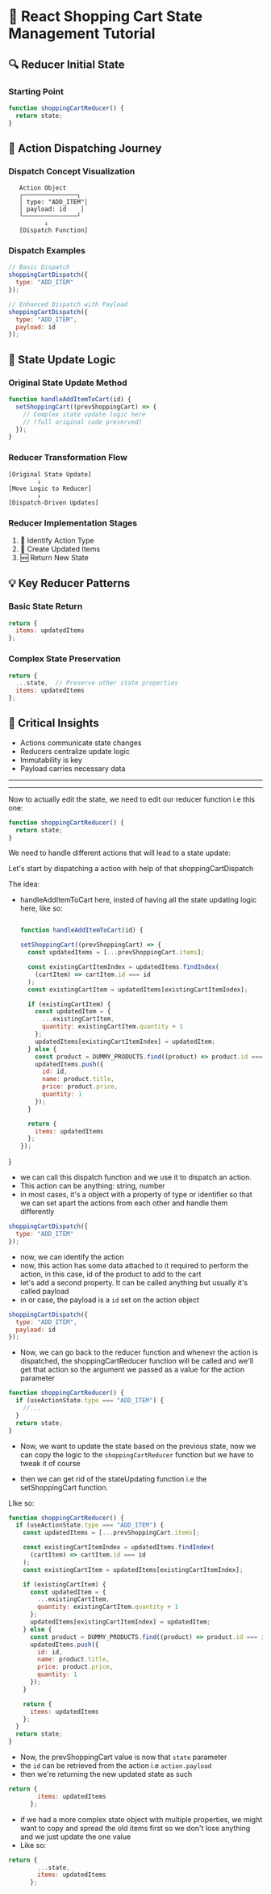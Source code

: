 # 🛒 React Shopping Cart State Management Tutorial

## 🔍 Reducer Initial State

### Starting Point
```jsx
function shoppingCartReducer() {
  return state;
}
```

## 🚀 Action Dispatching Journey

### Dispatch Concept Visualization
```
   Action Object
   ┌───────────────┐
   │ type: "ADD_ITEM"│
   │ payload: id    │
   └───────────────┘
          ↓
   [Dispatch Function]
```

### Dispatch Examples
```jsx
// Basic Dispatch
shoppingCartDispatch({
  type: "ADD_ITEM"
});

// Enhanced Dispatch with Payload
shoppingCartDispatch({
  type: "ADD_ITEM",
  payload: id
});
```

## 🧩 State Update Logic

### Original State Update Method
```jsx
function handleAddItemToCart(id) {
  setShoppingCart((prevShoppingCart) => {
    // Complex state update logic here
    // (full original code preserved)
  });
}
```

### Reducer Transformation Flow
```
[Original State Update] 
        ↓
[Move Logic to Reducer]
        ↓
[Dispatch-Driven Updates]
```

### Reducer Implementation Stages
1. 📌 Identify Action Type
2. 🔄 Create Updated Items
3. 🆕 Return New State

## 💡 Key Reducer Patterns

### Basic State Return
```jsx
return {
  items: updatedItems
};
```

### Complex State Preservation
```jsx
return {
  ...state,  // Preserve other state properties
  items: updatedItems
};
```

## 🔑 Critical Insights
- Actions communicate state changes
- Reducers centralize update logic
- Immutability is key
- Payload carries necessary data
---
---
Now to actually edit the state, we need to edit our reducer function i.e this one:

```jsx
function shoppingCartReducer() {
  return state;
}
```

We need to handle different actions that will lead to a state update:

Let's start by dispatching a action with help of that shoppingCartDispatch

The idea:

- handleAddItemToCart here, insted of having all the state updating logic here, like so:

  ```jsx

  function handleAddItemToCart(id) {

  setShoppingCart((prevShoppingCart) => {
    const updatedItems = [...prevShoppingCart.items];

    const existingCartItemIndex = updatedItems.findIndex(
      (cartItem) => cartItem.id === id
    );
    const existingCartItem = updatedItems[existingCartItemIndex];

    if (existingCartItem) {
      const updatedItem = {
        ...existingCartItem,
        quantity: existingCartItem.quantity + 1
      };
      updatedItems[existingCartItemIndex] = updatedItem;
    } else {
      const product = DUMMY_PRODUCTS.find((product) => product.id === id);
      updatedItems.push({
        id: id,
        name: product.title,
        price: product.price,
        quantity: 1
      });
    }

    return {
      items: updatedItems
    };
  });
  ```

}

- we can call this dispatch function and we use it to dispatch an action.
- This action can be anything: string, number
- in most cases, it's a object with a property of type or identifier so that we can set apart the actions from each other and handle them differently

```jsx
shoppingCartDispatch({
  type: "ADD_ITEM"
});
```

- now, we can identify the action
- now, this action has some data attached to it required to perform the action, in this case, id of the product to add to the cart
- let's add a second property. It can be called anything but usually it's called payload
- in or case, the payload is a `id` set on the action object

```jsx
shoppingCartDispatch({
  type: "ADD_ITEM",
  payload: id
});
```

- Now, we can go back to the reducer function and whenevr the action is dispatched, the shoppingCartReducer function will be called
  and we'll get that action so the argument we passed as a value for the action parameter

```jsx
function shoppingCartReducer() {
  if (useActionState.type === "ADD_ITEM") {
    //...
  }
  return state;
}
```

- Now, we want to update the state based on the previous state, now we can copy the logic to the `shoppingCartReducer` function but we have to tweak it of course

- then we can get rid of the stateUpdating function i.e the setShoppingCart function.

LIke so:

```jsx
function shoppingCartReducer() {
  if (useActionState.type === "ADD_ITEM") {
    const updatedItems = [...prevShoppingCart.items];

    const existingCartItemIndex = updatedItems.findIndex(
      (cartItem) => cartItem.id === id
    );
    const existingCartItem = updatedItems[existingCartItemIndex];

    if (existingCartItem) {
      const updatedItem = {
        ...existingCartItem,
        quantity: existingCartItem.quantity + 1
      };
      updatedItems[existingCartItemIndex] = updatedItem;
    } else {
      const product = DUMMY_PRODUCTS.find((product) => product.id === id);
      updatedItems.push({
        id: id,
        name: product.title,
        price: product.price,
        quantity: 1
      });
    }

    return {
      items: updatedItems
    };
  }
  return state;
}
```

- Now, the prevShoppingCart value is now that `state` parameter
- the `id` can be retrieved from the action i.e `action.payload`
- then we're returning the new updated state as such 
```jsx
return {
        items: updatedItems
      };
```
- if we had a more complex state object with multiple properties, we might want to copy and spread the old items first so we don't lose anything and we just update the one value 
- Like so:
```jsx
return {
        ...state,
        items: updatedItems
      };
```

